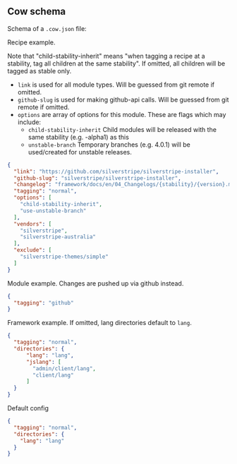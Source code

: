 ## Cow schema

Schema of a `.cow.json` file:

Recipe example.

Note that "child-stability-inherit" means "when tagging a recipe at a stability,
tag all children at the same stability". If omitted, all children will be tagged as stable only.

* `link` is used for all module types. Will be guessed from git remote if omitted.
* `github-slug` is used for making github-api calls. Will be guessed from git remote if omitted.
* `options` are array of options for this module. These are flags which may include:
  - `child-stability-inherit` Child modules will be released with the same stability (e.g. -alpha1) as this
  - `unstable-branch` Temporary branches (e.g. 4.0.1) will be used/created for unstable releases.

```json
{
  "link": "https://github.com/silverstripe/silverstripe-installer",
  "github-slug": "silverstripe/silverstripe-installer",
  "changelog": "framework/docs/en/04_Changelogs/{stability}/{version}.md",
  "tagging": "normal",
  "options": [
    "child-stability-inherit",
    "use-unstable-branch"
  ],
  "vendors": [
    "silverstripe",
    "silverstripe-australia"
  ],
  "exclude": [
    "silverstripe-themes/simple"
  ]
}
```

Module example. Changes are pushed up via github instead. 

```json
{
  "tagging": "github"
}
```

Framework example. If omitted, lang directories default to `lang`.

```json
{
  "tagging": "normal",
  "directories": {
      "lang": "lang",
      "jslang": [
        "admin/client/lang",
        "client/lang"
      ]
  }
}
```

Default config

```json
{
  "tagging": "normal",
  "directories": {
    "lang": "lang"
  }
}
```
